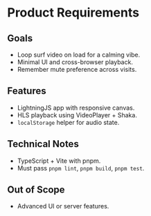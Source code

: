 # Product Requirements

## Goals

- Loop surf video on load for a calming vibe.
- Minimal UI and cross-browser playback.
- Remember mute preference across visits.

## Features

- LightningJS app with responsive canvas.
- HLS playback using VideoPlayer + Shaka.
- `localStorage` helper for audio state.

## Technical Notes

- TypeScript + Vite with pnpm.
- Must pass `pnpm lint`, `pnpm build`, `pnpm test`.

## Out of Scope

- Advanced UI or server features.
